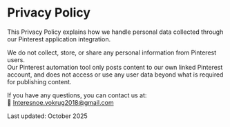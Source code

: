 # Privacy Policy

This Privacy Policy explains how we handle personal data collected through our Pinterest application integration.

We do not collect, store, or share any personal information from Pinterest users.  
Our Pinterest automation tool only posts content to our own linked Pinterest account, and does not access or use any user data beyond what is required for publishing content.

If you have any questions, you can contact us at:  
📧 Interesnoe.vokrug2018@gmail.com

Last updated: October 2025
